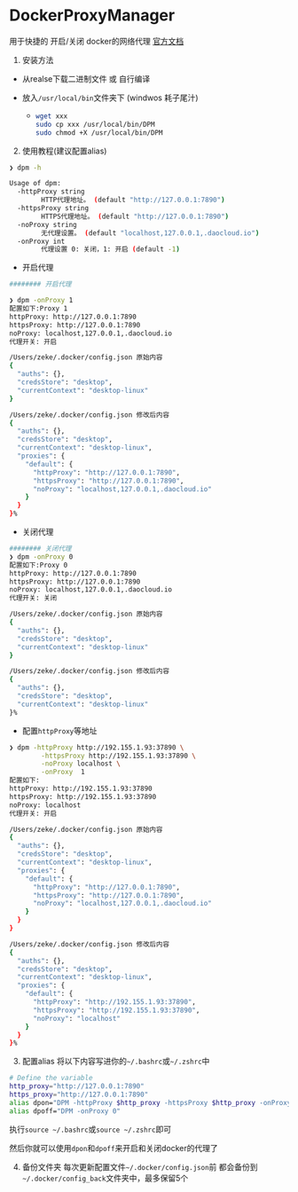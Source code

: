 # DockerProxyManager
用于快捷的 开启/关闭 docker的网络代理
[官方文档](https://docs.docker.com/network/proxy/)

1. 安装方法

- 从realse下载二进制文件 或 自行编译

- 放入`/usr/local/bin`文件夹下 (windwos 耗子尾汁)

  - ```bash
    wget xxx
    sudo cp xxx /usr/local/bin/DPM
    sudo chmod +X /usr/local/bin/DPM
    ```

2. 使用教程(建议配置alias)

```bash
❯ dpm -h

Usage of dpm:
  -httpProxy string
        HTTP代理地址。 (default "http://127.0.0.1:7890")
  -httpsProxy string
        HTTPS代理地址。 (default "http://127.0.0.1:7890")
  -noProxy string
        无代理设置。 (default "localhost,127.0.0.1,.daocloud.io")
  -onProxy int
        代理设置 0: 关闭，1: 开启 (default -1)
```

- 开启代理

```bash
######## 开启代理

❯ dpm -onProxy 1
配置如下:Proxy 1                                                                                                                                                                                                                                                 ─╯
httpProxy: http://127.0.0.1:7890
httpsProxy: http://127.0.0.1:7890
noProxy: localhost,127.0.0.1,.daocloud.io
代理开关: 开启

/Users/zeke/.docker/config.json 原始内容
{
  "auths": {},
  "credsStore": "desktop",
  "currentContext": "desktop-linux"
}

/Users/zeke/.docker/config.json 修改后内容
{
  "auths": {},
  "credsStore": "desktop",
  "currentContext": "desktop-linux",
  "proxies": {
    "default": {
      "httpProxy": "http://127.0.0.1:7890",
      "httpsProxy": "http://127.0.0.1:7890",
      "noProxy": "localhost,127.0.0.1,.daocloud.io"
    }
  }
}% 

```

- 关闭代理

```bash
######## 关闭代理
❯ dpm -onProxy 0
配置如下:Proxy 0                                                                                                                                                                                                                                                 ─╯
httpProxy: http://127.0.0.1:7890
httpsProxy: http://127.0.0.1:7890
noProxy: localhost,127.0.0.1,.daocloud.io
代理开关: 关闭

/Users/zeke/.docker/config.json 原始内容
{
  "auths": {},
  "credsStore": "desktop",
  "currentContext": "desktop-linux"
}

/Users/zeke/.docker/config.json 修改后内容
{
  "auths": {},
  "credsStore": "desktop",
  "currentContext": "desktop-linux"
}%                                                                                                                                                                                                                                                                  

```

- 配置`httpProxy`等地址

```bash
❯ dpm -httpProxy http://192.155.1.93:37890 \
        -httpsProxy http://192.155.1.93:37890 \
        -noProxy localhost \
        -onProxy  1
配置如下:
httpProxy: http://192.155.1.93:37890
httpsProxy: http://192.155.1.93:37890
noProxy: localhost
代理开关: 开启

/Users/zeke/.docker/config.json 原始内容
{
  "auths": {},
  "credsStore": "desktop",
  "currentContext": "desktop-linux",
  "proxies": {
    "default": {
      "httpProxy": "http://127.0.0.1:7890",
      "httpsProxy": "http://127.0.0.1:7890",
      "noProxy": "localhost,127.0.0.1,.daocloud.io"
    }
  }
}

/Users/zeke/.docker/config.json 修改后内容
{
  "auths": {},
  "credsStore": "desktop",
  "currentContext": "desktop-linux",
  "proxies": {
    "default": {
      "httpProxy": "http://192.155.1.93:37890",
      "httpsProxy": "http://192.155.1.93:37890",
      "noProxy": "localhost"
    }
  }
}%                               
```

3. 配置alias
将以下内容写进你的`~/.bashrc`或`~/.zshrc`中

```bash
# Define the variable
http_proxy="http://127.0.0.1:7890"
https_proxy="http://127.0.0.1:7890"
alias dpon="DPM -httpProxy $http_proxy -httpsProxy $http_proxy -onProxy 1"
alias dpoff="DPM -onProxy 0"
```
执行`source ~/.bashrc`或`source ~/.zshrc`即可

然后你就可以使用`dpon`和`dpoff`来开启和关闭docker的代理了

4. 备份文件夹
每次更新配置文件`~/.docker/config.json`前 都会备份到`~/.docker/config_back`文件夹中，最多保留5个

